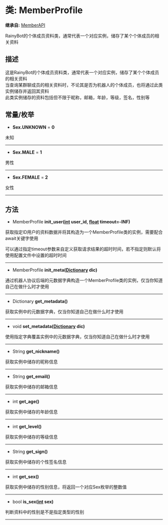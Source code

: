 # 类: MemberProfile  
  
**继承自:** [MemberAPI](MemberAPI.md)  
  
RainyBot的个体成员资料类，通常代表一个对应实例，储存了某个个体成员的相关资料  
  
## 描述  
  
这是RainyBot的个体成员资料类，通常代表一个对应实例，储存了某个个体成员的相关资料   
当查询某群聊成员的相关资料时，不论其是否为机器人的个体成员，也将通过此类实例储存并返回其资料   
此类实例储存的资料包括但不限于昵称，邮箱，年龄，等级，签名，性别等  
  
## 常量/枚举  
  
- **Sex.UNKNOWN** = **0**  
  
未知  
  
---  
  
- **Sex.MALE** = **1**  
  
男性  
  
---  
  
- **Sex.FEMALE** = **2**  
  
女性  
  
---  
  
## 方法 
  
- MemberProfile **init_user([int](https://docs.godotengine.org/en/latest/classes/class_int.html) user_id, [float](https://docs.godotengine.org/en/latest/classes/class_float.html) timeout=-INF)**  
  
获取指定ID用户的资料数据并将其构造为一个MemberProfile类的实例，需要配合await关键字使用   
  
可以通过指定timeout参数来自定义获取请求结果的超时时间，若不指定则默认将使用配置文件中设置的超时时间  
  
---  
  
- MemberProfile **init_meta([Dictionary](https://docs.godotengine.org/en/latest/classes/class_dictionary.html) dic)**  
  
通过机器人协议后端的元数据字典构造一个MemberProfile类的实例，仅当你知道自己在做什么时才使用  
  
---  
  
- Dictionary **get_metadata()**  
  
获取实例中的元数据字典，仅当你知道自己在做什么时才使用  
  
---  
  
- void **set_metadata([Dictionary](https://docs.godotengine.org/en/latest/classes/class_dictionary.html) dic)**  
  
使用指定字典覆盖实例中的元数据字典，仅当你知道自己在做什么时才使用  
  
---  
  
- String **get_nickname()**  
  
获取实例中储存的昵称信息  
  
---  
  
- String **get_email()**  
  
获取实例中储存的邮箱信息  
  
---  
  
- int **get_age()**  
  
获取实例中储存的年龄信息  
  
---  
  
- int **get_level()**  
  
获取实例中储存的等级信息  
  
---  
  
- String **get_sign()**  
  
获取实例中储存的个性签名信息  
  
---  
  
- int **get_sex()**  
  
获取实例中储存的性别信息，将返回一个对应Sex枚举的整数值  
  
---  
  
- bool **is_sex([int](https://docs.godotengine.org/en/latest/classes/class_int.html) sex)**  
  
判断资料中的性别是不是指定类型的性别  
  
---  
  

